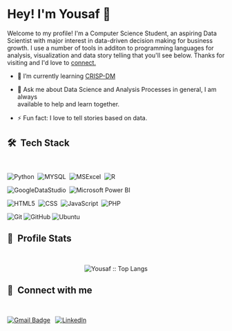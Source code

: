 # Hey! I'm Yousaf 👋

Welcome to my profile! I'm a Computer Science Student, an aspiring Data Scientist with major interest in data-driven decision making for business growth. I use a number of tools in additon to programming languages for analysis, visualization and data story telling that you'll see below. Thanks for visiting and I'd love to <a href="https://www.linkedin.com/in/yousaf530/" target='_blank'> connect. </a>

- 🌱 I’m currently learning <a href="https://www.sv-europe.com/crisp-dm-methodology/#:~:text=CRISP%2DDM%20stands%20for%20cross,claim%20any%20ownership%20over%20it." target='_blank'> CRISP-DM </a>

- 💬 Ask me about Data Science and Analysis Processes in general, I am always <br> available to help and learn together.

- ⚡ Fun fact: I love to tell stories based on data.

<h2> 🛠 &nbsp;Tech Stack</h2>
<br>

![Python](https://img.shields.io/badge/Python-14354C?style=logo=python&logoColor=white)&nbsp;
![MYSQL](https://img.shields.io/badge/MySQL-00000F)&nbsp;
![MSExcel](https://img.shields.io/badge/Microsoft_Excel-217346)&nbsp;
![R](https://img.shields.io/badge/R-276DC3)

![GoogleDataStudio](https://img.shields.io/badge/Google_Data_Studio-E34F26.svg?)&nbsp;
![Microsoft Power BI](https://img.shields.io/badge/Microsoft_Power_BI-276DC3.svg?)

![HTML5](https://img.shields.io/badge/HTML5-E34F26?)&nbsp;
![CSS](https://img.shields.io/badge/CSS-239120)&nbsp;
![JavaScript](https://img.shields.io/badge/JavaScript-323330)&nbsp;
![PHP](https://img.shields.io/badge/PHP-777BB4)

![Git](https://img.shields.io/badge/Git-F05032)
![GitHub](https://img.shields.io/badge/GitHub-100000)
![Ubuntu](https://img.shields.io/badge/Ubuntu-E95420)

<h2> 🔰 &nbsp;Profile Stats</h2>
<br>
<p align='center'>
<img src="https://github-readme-stats.vercel.app/api/top-langs/?username=yousaf530&langs_count=8&theme=tokyonight&layout=compact" alt="Yousaf :: Top Langs" />  
</p>
<h2> 🔰 &nbsp;Connect with me</h2>
<br>

[![Gmail Badge](https://img.shields.io/badge/gmail-c14438?&style=for-the-badge&logo=Gmail&logoColor=white&link=mailto:yousafsaddique523@gmail.com)](mailto:yousafsaddique523@gmail.com) &nbsp; [![LinkedIn](https://img.shields.io/badge/Linkedin-%230077B5.svg?&style=for-the-badge&logo=linkedin&logoColor=white)](https://www.linkedin.com/in/yousaf530/)

